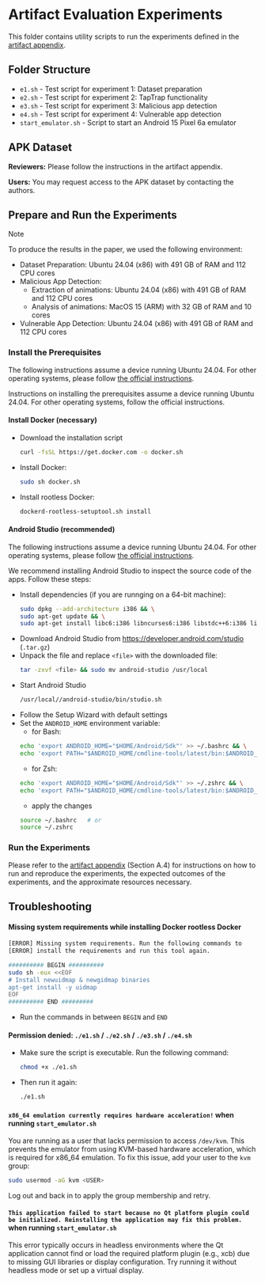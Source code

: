 # Artifact Evaluation Experiments

This folder contains utility scripts to run the experiments defined in the [artifact appendix](https://taptrap.click/artifact-appendix).

## Folder Structure

- `e1.sh` - Test script for experiment 1: Dataset preparation
- `e2.sh` - Test script for experiment 2: TapTrap functionality
- `e3.sh` - Test script for experiment 3: Malicious app detection
- `e4.sh` - Test script for experiment 4: Vulnerable app detection
- `start_emulator.sh` - Script to start an Android 15 Pixel 6a emulator

## APK Dataset

**Reviewers:** Please follow the instructions in the artifact appendix.

**Users:** You may request access to the APK dataset by contacting the authors. 

## Prepare and Run the Experiments

>[!NOTE]
> To produce the results in the paper, we used the following environment:
> - Dataset Preparation: Ubuntu 24.04 (x86) with 491 GB of RAM and 112 CPU cores
> - Malicious App Detection: 
>   - Extraction of animations: Ubuntu 24.04 (x86) with 491 GB of RAM and 112 CPU cores
>   - Analysis of animations: MacOS 15 (ARM) with 32 GB of RAM and 10 cores
> - Vulnerable App Detection: Ubuntu 24.04 (x86) with 491 GB of RAM and 112 CPU cores

### Install the Prerequisites

The following instructions assume a device running Ubuntu 24.04. For other operating systems, please follow [the official instructions](https://docs.docker.com/get-docker/).

Instructions on installing the prerequisites assume a device running Ubuntu 24.04. For other operating systems, follow the official instructions.

#### Install Docker (necessary)

- Download the installation script
  ```sh
  curl -fsSL https://get.docker.com -o docker.sh
  ```
- Install Docker:
  ```sh
  sudo sh docker.sh
  ```
- Install rootless Docker:
  ```sh
  dockerd-rootless-setuptool.sh install
  ```

#### Android Studio (recommended)

The following instructions assume a device running Ubuntu 24.04. For other operating systems, please follow [the official instructions](https://developer.android.com/studio/install).

We recommend installing Android Studio to inspect the source code of the apps. Follow these steps:

- Install dependencies (if you are runnging on a 64-bit machine):
  ```sh
  sudo dpkg --add-architecture i386 && \
  sudo apt-get update && \
  sudo apt-get install libc6:i386 libncurses6:i386 libstdc++6:i386 lib32z1 libbz2-1.0:i386
  ```
- Download Android Studio from https://developer.android.com/studio (`.tar.gz`)
- Unpack the file and replace `<file>` with the downloaded file:
  ```sh
  tar -zxvf <file> && sudo mv android-studio /usr/local
  ```
- Start Android Studio
  ```sh
  /usr/local//android-studio/bin/studio.sh
  ```
- Follow the Setup Wizard with default settings
- Set the `ANDROID_HOME` environment variable:
  - for Bash:
  ```sh
  echo 'export ANDROID_HOME="$HOME/Android/Sdk"' >> ~/.bashrc && \
  echo 'export PATH="$ANDROID_HOME/cmdline-tools/latest/bin:$ANDROID_HOME/platform-tools:$PATH"' >> ~/.bashrc
  ```
  - for Zsh:
  ```sh
  echo 'export ANDROID_HOME="$HOME/Android/Sdk"' >> ~/.zshrc && \
  echo 'export PATH="$ANDROID_HOME/cmdline-tools/latest/bin:$ANDROID_HOME/platform-tools:$PATH"' >> ~/.zshrc
  ```
  - apply the changes
  ```sh
  source ~/.bashrc   # or 
  source ~/.zshrc
  ```

### Run the Experiments

Please refer to the [artifact appendix](https://taptrap.click/artifact-appendix) (Section A.4) for instructions on how to run and reproduce the experiments, the expected outcomes of the experiments, and the approximate resources necessary.

## Troubleshooting

#### Missing system requirements while installing Docker rootless Docker

```sh
[ERROR] Missing system requirements. Run the following commands to
[ERROR] install the requirements and run this tool again.

########## BEGIN ##########
sudo sh -eux <<EOF
# Install newuidmap & newgidmap binaries
apt-get install -y uidmap
EOF
########## END #########
```

- Run the commands in between `BEGIN` and `END`

#### Permission denied: `./e1.sh` / `./e2.sh` / `./e3.sh` / `./e4.sh`

- Make sure the script is executable. Run the following command:
    ```sh
    chmod +x ./e1.sh
    ```
- Then run it again:
  ```sh
  ./e1.sh
  ```

#### `x86_64 emulation currently requires hardware acceleration!` when running `start_emulator.sh`

You are running as a user that lacks permission to access `/dev/kvm`. This prevents the emulator from using KVM-based hardware acceleration, which is required for x86_64 emulation.
To fix this issue, add your user to the `kvm` group:
```sh
sudo usermod -aG kvm <USER>
```
Log out and back in to apply the group membership and retry.

#### `This application failed to start because no Qt platform plugin could be initialized. Reinstalling the application may fix this problem.` when running `start_emulator.sh`

This error typically occurs in headless environments where the Qt application cannot find or load the required platform plugin (e.g., xcb) due to missing GUI libraries or display configuration.
Try running it without headless mode or set up a virtual display.